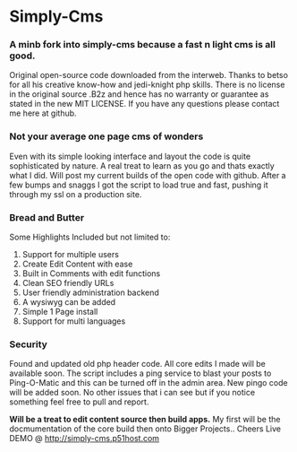 # Simply-Cms
### A minb fork into simply-cms because a fast n light cms is all good.
Original open-source code downloaded from the interweb. Thanks to betso for all his creative know-how and jedi-knight php skills.
There is no license in the original source .B2z and hence has no warranty or guarantee as stated in the new MIT LICENSE.
If you have any questions please contact me here at github. 

### Not your average one page cms of wonders
Even with its simple looking interface and layout the code is quite sophisticated by nature.
A real treat to learn as you go and thats exactly what I did. Will post my current builds of the open code with github.
After a few bumps and snaggs I got the script to load true and fast, pushing it through my ssl on a production site.

### Bread and Butter
Some Highlights Included but not limited to:

1. Support for multiple users
2. Create Edit Content with ease
3. Built in Comments with edit functions
3. Clean SEO friendly URLs
5. User friendly administration backend
6. A wysiwyg can be added
7. Simple 1 Page install
8. Support for multi languages

### Security
Found and updated old php header code. All core edits I made will be available soon.
The script includes a ping service to blast your posts to Ping-O-Matic and this can be turned off in the admin area.
New pingo code will be added soon.
No other issues that i can see but if you notice something feel free to pull and report. 

**Will be a treat to edit content source then build apps.**
My first will be the docmumentation of the core build then onto Bigger Projects.. Cheers
Live DEMO @ http://simply-cms.p51host.com